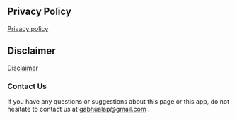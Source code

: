 ## Privacy Policy

[Privacy policy](https://ghl-apps.github.io/bc-traffic-tickets-calculator/privacy/)


## Disclaimer

[Disclaimer](https://ghl-apps.github.io/bc-traffic-tickets-calculator/disclaimer/)



### Contact Us

If you have any questions or suggestions about this page or this app, do not hesitate to contact us at <gabhualap@gmail.com> .
